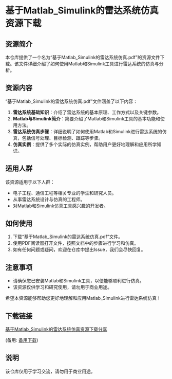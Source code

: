 # 基于Matlab_Simulink的雷达系统仿真资源下载

## 资源简介

本仓库提供了一个名为“基于Matlab_Simulink的雷达系统仿真.pdf”的资源文件下载。该文件详细介绍了如何使用Matlab和Simulink工具进行雷达系统的仿真与分析。

## 资源内容

“基于Matlab_Simulink的雷达系统仿真.pdf”文件涵盖了以下内容：

1. **雷达系统基础知识**：介绍了雷达系统的基本原理、工作方式以及关键参数。
2. **Matlab与Simulink简介**：简要介绍了Matlab和Simulink工具的基本功能和使用方法。
3. **雷达系统仿真步骤**：详细说明了如何使用Matlab和Simulink进行雷达系统的仿真，包括信号处理、目标检测、跟踪等步骤。
4. **仿真实例**：提供了多个实际的仿真实例，帮助用户更好地理解和应用所学知识。

## 适用人群

该资源适用于以下人群：

- 电子工程、通信工程等相关专业的学生和研究人员。
- 从事雷达系统设计与仿真的工程师。
- 对Matlab和Simulink仿真工具感兴趣的开发者。

## 如何使用

1. 下载“基于Matlab_Simulink的雷达系统仿真.pdf”文件。
2. 使用PDF阅读器打开文件，按照文档中的步骤进行学习和仿真。
3. 如有任何问题或疑问，欢迎在仓库中提出Issue，我们会尽快回复。

## 注意事项

- 请确保您已安装Matlab和Simulink工具，以便能够顺利进行仿真。
- 该资源仅供学习和研究使用，请勿用于商业用途。

希望本资源能够帮助您更好地理解和应用Matlab_Simulink进行雷达系统仿真！

## 下载链接
[基于Matlab_Simulink的雷达系统仿真资源下载分享](https://pan.quark.cn/s/b37f53e52e74) 

(备用: [备用下载](https://pan.baidu.com/s/1TMtHBhFP4SYSinJntK4ZZw?pwd=1234))

## 说明

该仓库仅用于学习交流，请勿用于商业用途。

